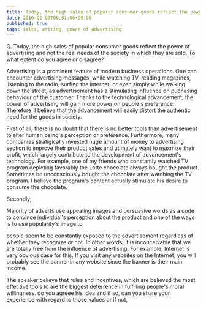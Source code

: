```yaml
---
title: Today, the high sales of popular consumer goods reflect the power of advertising and not the real needs of the society in which they are sold.
date: 2016-01-05T00:51:06+09:00
published: true
tags: ielts, writing, power of advertising
---
```



Q. Today, the high sales of popular consumer goods reflect the power of advertising and not the real needs of the society in which they are sold.
To what extent do you agree or disagree?


Advertising is a prominent feature of modern business operations. One can encounter advertising messages, while watching TV, reading magazines, listening to the radio, surfing the internet, or even simply while walking down the street, as advertisement has a stimulating influence on puchasing behaviour of the customer. Thanks to the technological advancement, the power of advertising will gain more power on people's preference. Therefore, I believe that the advancement will easily distort the authentic need for the goods in society.


First of all, there is no doubt that there is no better tools than advertisement to alter human being's perception or preference. Furthermore, many companies stratigically invested huge amount of money to advertising section to improve their product sales and utimately want to maxmize their profit, which largely contribute to the development of advancement's technology. For example, one of my friends who constantly watched TV program depicting favorably the Lotte chocolate always bought the product. Sometimes he unconsciously bought the chocolate after watching the TV program. I believe the program's content actually stimulate his desire to consume the chocolate.

Secondly,

Majority of adverts use appealing images and persuasive words as a code to convince individual's perception about the product and one of the ways is to use popularity's image to





people seem to be constantly exposed to the advertisement regardless of whether they recognize or not. In other words, it is inconceivable that we are totally free from the influence of advertising. For example, Internet is very obvious case for this. If you visit any websites on the Internet, you will probably see the banner in any website since the banner is their main income.





The speaker believe that rules and incentives, which are believed the most effective tools to  are the biggest deterrence in fulfilling people's moral willingness. do you agreee his idea and if so, can you share your experience with regard to those values or if not,
